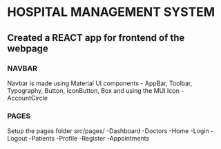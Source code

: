 # HOSPITAL MANAGEMENT SYSTEM

## Created a REACT app for frontend of the webpage

### NAVBAR

Navbar is made using Material UI components - AppBar, Toolbar, Typography, Button, IconButton, Box
and using the MUI Icon - AccountCircle

### PAGES

Setup the pages folder
src/pages/
-Dashboard
-Doctors
-Home
-Login
-Logout
-Patients
-Profile
-Register
-Appointments

